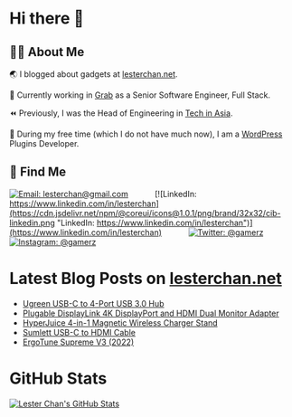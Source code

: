 # Hi there 👋

## 👨‍💻 About Me

🌏 I blogged about gadgets at [lesterchan.net](https://lesterchan.net).

🥞 Currently working in [Grab](https://grab.com) as a Senior Software Engineer, Full Stack.

⏪ Previously, I was the Head of Engineering in [Tech in Asia](https://www.techinasia.com).

🔌 During my free time (which I do not have much now), I am a [WordPress](https://wordpress.org) Plugins Developer.

## 🔎 Find Me

[![Email: lesterchan@gmail.com](https://cdn.jsdelivr.net/npm/@coreui/icons@1.0.1/png/brand/32x32/cib-gmail.png "Email: lesterchan@gmail.com")](mailto:lesterchan@gmail.com)
&nbsp;&nbsp;&nbsp;&nbsp;&nbsp;&nbsp;&nbsp;&nbsp;&nbsp;&nbsp;
[![LinkedIn: https://www.linkedin.com/in/lesterchan](https://cdn.jsdelivr.net/npm/@coreui/icons@1.0.1/png/brand/32x32/cib-linkedin.png "LinkedIn: https://www.linkedin.com/in/lesterchan")](https://www.linkedin.com/in/lesterchan)
&nbsp;&nbsp;&nbsp;&nbsp;&nbsp;&nbsp;&nbsp;&nbsp;&nbsp;&nbsp;
[![Twitter: @gamerz](https://cdn.jsdelivr.net/npm/@coreui/icons@1.0.1/png/brand/32x32/cib-twitter.png "Twitter: @gamerz")](https://twitter.com/gamerz)
&nbsp;&nbsp;&nbsp;&nbsp;&nbsp;&nbsp;&nbsp;&nbsp;&nbsp;&nbsp;
[![Instagram: @gamerz](https://cdn.jsdelivr.net/npm/@coreui/icons@1.0.1/png/brand/32x32/cib-instagram.png "Instagram: @gamerz")](https://instagram.com/gamerz)

# Latest Blog Posts on [lesterchan.net](https://lesterchan.net)

<!-- BLOG-POST-LIST:START -->
- [Ugreen USB-C to 4-Port USB 3.0 Hub](https://lesterchan.net/blog/2022/04/20/ugreen-usb-c-to-4-port-usb-3-0-hub/)
- [Plugable DisplayLink 4K DisplayPort and HDMI Dual Monitor Adapter](https://lesterchan.net/blog/2022/04/11/plugable-displaylink-4k-displayport-and-hdmi-dual-monitor-adapter/)
- [HyperJuice 4-in-1 Magnetic Wireless Charger Stand](https://lesterchan.net/blog/2022/04/06/hyperjuice-4-in-1-magnetic-wireless-charger-stand/)
- [Sumlett USB-C to HDMI Cable](https://lesterchan.net/blog/2022/04/04/sumlett-usb-c-to-hdmi-cable/)
- [ErgoTune Supreme V3 &lpar;2022&rpar;](https://lesterchan.net/blog/2022/03/30/ergotune-supreme-v3-2022/)
<!-- BLOG-POST-LIST:END -->

# GitHub Stats

[![Lester Chan's GitHub Stats](https://github-readme-stats.vercel.app/api?username=lesterchan&show_icons=true&private=true&include_all_commits=true "Lester Chan's GitHub Stats")](https://github.com/lesterchan)
